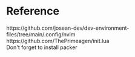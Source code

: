 <h1> Reference </h1>
https://github.com/josean-dev/dev-environment-files/tree/main/.config/nvim <br />
https://github.com/ThePrimeagen/init.lua <br />
Don't forget to install packer
